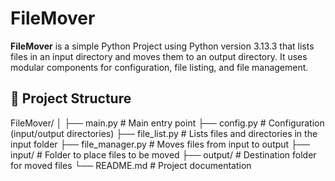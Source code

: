 # FileMover

**FileMover** is a simple Python Project using Python version 3.13.3 that lists files in an input directory and moves them to an output directory. It uses modular components for configuration, file listing, and file management.

## 📁 Project Structure

FileMover/
│
├── main.py # Main entry point
├── config.py # Configuration (input/output directories)
├── file_list.py # Lists files and directories in the input folder
├── file_manager.py # Moves files from input to output
├── input/ # Folder to place files to be moved
├── output/ # Destination folder for moved files
└── README.md # Project documentation
